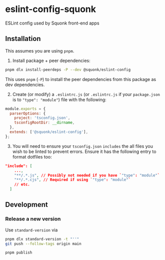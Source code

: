 # eslint-config-squonk
ESLint config used by Squonk front-end apps

## Installation

This assumes you are using `pnpm`.

1. Install package + peer dependencies:

```sh
pnpm dlx install-peerdeps -P --dev @squonk/eslint-config
```

This uses `pnpm` (`-P`) to install the peer dependencies from this package as dev dependencies.

2. Create (or modify) a `.eslintrc.js` (or `.eslintrc.js` if your `package.json` is to `"type": "module"`) file with the following:

```js
module.exports = {
  parserOptions: {
    project: 'tsconfig.json',
    tsconfigRootDir: __dirname,
  },
  extends: ['@squonk/eslint-config'],
};
```

3. You will need to ensure your `tsconfig.json` `includes` the all files you wish to be linted to prevent errors. Ensure it has the following entry to format dotfiles too:

```json
"include": [
    ...,
    "**/.*.js", // Possibly not needed if you have `"type": "module"`
    "**/.*.cjs", // Required if using `"type": "module"`
    // etc.
  ]
```

## Development

### Release a new version

Use `standard-version` via

```sh
pnpm dlx standard-version -t "''"
git push --follow-tags origin main

pnpm publish
```

<!-- TODO: Add: ### Examples  -->
